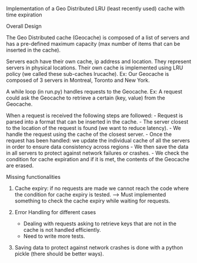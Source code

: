 Implementation of a Geo Distributed LRU (least recently used) cache with time expiration 

Overall Design

The Geo Distributed cache (Geocache) is composed of a list of servers and has a pre-defined maximum capacity (max number of items that can be inserted in the cache).

Servers each have their own cache, ip address and location. They represent servers in physical locations. 
Their own cache is implemented using LRU policy (we called these sub-caches lrucache).
Ex: Our Geocache is composed of 3 servers in Montreal, Toronto and New York. 


A while loop (in run.py) handles requests to the Geocache.
Ex: A request could ask the Geocache to retrieve a certain (key, value) from the Geocache.

When a request is received the following steps are followed:
	- Request is parsed into a format that can be inserted in the cache.
	- The server closest to the location of the request is found (we want to reduce latency).
	- We handle the request using the cache of the closest server.
	- Once the request has been handled: we update the individual cache of all the servers in order to ensure data consistency across 		regions
	- We then save the data in all servers to protect against network failures or crashes. 
	- We check the condition for cache expiration and if it is met, the contents of the Geocache are erased.


Missing functionalities

1. Cache expiry: if no requests are made we cannot reach the code where the condition for cache expiry is tested.
	—> Must implemented something to check the cache expiry while waiting for requests.	
	
2. Error Handling for different cases
	- Dealing with requests asking to retrieve keys that are not in the cache is not handled efficiently.
	- Need to write more tests.

3. Saving data to protect against network crashes is done with a python pickle (there should be better ways). 
